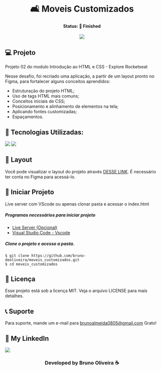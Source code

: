 <h1 align="center"> 🛋 Moveis Customizados </h1>
<h4 align="center"> Status: 🚀 Finished </h4>

<p align="center">
  <img src="https://github.com/bruno-deoliveira/moveis_customizados/assets/109918729/5353ec34-b315-4bff-9ef1-d831d2116826"
</p>

## 💻 Projeto
Projeto 02 do modulo Introdução ao HTML e CSS - Explore Rocketseat

Nesse desafio, foi recriado uma aplicação, a partir de um layout pronto no Figma, para fortalecer alguns conceitos aprendidos:
- Estruturação do projeto HTML;
- Uso de tags HTML mais comuns;
- Conceitos iniciais de CSS;
- Posicionamento e alinhamento de elementos na tela;
- Aplicando fontes customizadas;
- Espaçamentos.

## 🚀 Tecnologias Utilizadas:
<div>
  <img src="https://img.shields.io/badge/HTML5-E34F26?style=for-the-badge&logo=html5&logoColor=white"/>
  <img src="https://img.shields.io/badge/CSS3-1572B6?style=for-the-badge&logo=css3&logoColor=white"/>
</div>

## 🔖 Layout
Você pode visualizar o layout do projeto através [DESSE LINK](https://www.figma.com/file/fAvYZz4dPV5MfhL77XkqkD/Explorer---Projeto-01?type=design&t=GH6hUnTrrz3EpL4F-0). É necessário ter conta no Figma para acessá-lo.

## 💾 Iniciar Projeto
Live server com VScode ou apenas clonar pasta e acessar o index.html
<h5> Programas necessários para iniciar projeto </h5>

- [Live Server (Opcional)](https://marketplace.visualstudio.com/items?itemName=ritwickdey.LiveServer)
- [Visual Studio Code - Vscode](https://code.visualstudio.com/)

<h5> Clone o projeto e acesso a pasta. </h5>

```
$ git clone https://github.com/bruno-deoliveira/moveis_customizados.git
$ cd moveis_customizados
```
## 📝 Licença
Esse projeto está sob a licença MIT. Veja o arquivo LICENSE para mais detalhes.

## 📞 Suporte
Para suporte, mande um e-mail para brunoalmeida0805@gmail.com Grato!

## 🔎 My LinkedIn 
<a href="https://www.linkedin.com/in/bruno-almeida-deoliveira"><img src="https://img.shields.io/badge/LinkedIn-0077B5?style=for-the-badge&logo=linkedin&logoColor=white"/></a>

<h3 align="center">Developed by Bruno Oliveira ☕</h3>

